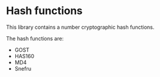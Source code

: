# Hash functions

This library contains a number cryptographic hash functions.

The hash functions are:
- GOST
- HAS160
- MD4
- Snefru
